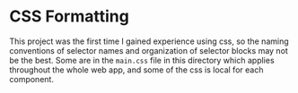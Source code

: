 # CSS Formatting
This project was the first time I gained experience using css, so the naming conventions of selector names and organization of selector blocks may not be the best. Some are in the `main.css` file in this directory which applies throughout the whole web app, and some of the css is local for each component. 
